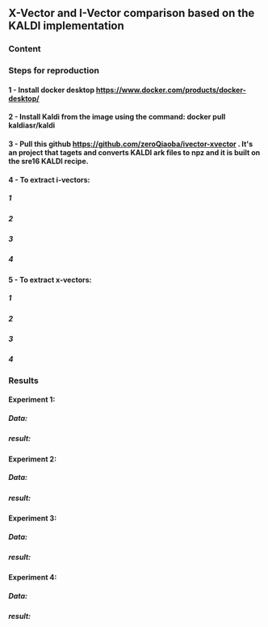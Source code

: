 ## X-Vector and I-Vector comparison based on the KALDI implementation

### Content
### Steps for reproduction
#### 1 - Install docker desktop https://www.docker.com/products/docker-desktop/
#### 2 - Install Kaldi from the image using the command: docker pull kaldiasr/kaldi
#### 3 - Pull this github https://github.com/zeroQiaoba/ivector-xvector . It's an project that tagets and converts KALDI ark files to npz and it is built on the sre16 KALDI recipe.
#### 4 - To extract i-vectors: 
##### 1
##### 2
##### 3
##### 4

#### 5 - To extract x-vectors: 
##### 1
##### 2
##### 3
##### 4



### Results
#### Experiment 1:
##### Data:
##### result:


#### Experiment 2:
##### Data:
##### result:


#### Experiment 3:
##### Data:
##### result:


#### Experiment 4:
##### Data:
##### result:

